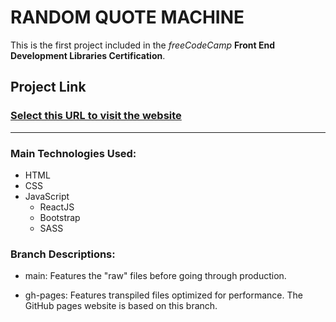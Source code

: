 # RANDOM QUOTE MACHINE

This is the first project included in the *freeCodeCamp* **Front End Development Libraries Certification**.

## Project Link

### [Select this URL to visit the website](https://roman-octavian.github.io/FCC-Random-Quote-Machine/)

---

### Main Technologies Used:

- HTML
- CSS
- JavaScript
    - ReactJS
    - Bootstrap
    - SASS

### Branch Descriptions:

- main: 
Features the "raw" files before going through production.

- gh-pages:
Features transpiled files optimized for performance. The GitHub pages website is based on this branch.